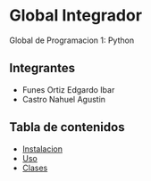 # Global Integrador
Global de Programacion 1: Python

## Integrantes
- Funes Ortiz Edgardo Ibar
- Castro Nahuel Agustin

## Tabla de contenidos
- [Instalacion](#instalacion)
- [Uso](#uso)
- [Clases](#clases)

